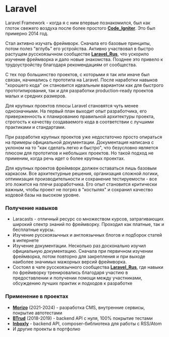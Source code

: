 # Laravel

Laravel Framework - когда я с ним впервые познакомился, был как глоток свежего воздуха после более простого **[Code_Igniter](Code_Igniter.md)**. Это был примерно 2014 год.

Стал активно изучать фреймворк. Сначала его базовые принципы, потом полез "вглубь" его устройства. Активно участвовал в быстро растущем русскоязычном сообществе **[Laravel_Rus](../../experience/other/Laravel_Rus.md)**, что ускорило изучение фреймворка и дало новые знакомства. Позднее это привело к трудоустройству благодаря рекомендациям от сообщества.

С тех пор большинство проектов, с которыми я так или иначе был связан, начинались с прототипа на Laravel. После наработки навыков "хорошего кода" он становится идеальным вариантом как для быстрого прототипирования, так и для разработки production-ready проектов малых и средних размеров.

Для крупных проектов плюсы Laravel становятся чуть менее однозначными. На первый план выходит опыт разработчика, его приверженность к планированию правильной архитектуры проекта, строгость к качеству создаваемого кода в соответствии с лучшими практиками и стандартами.

При разработке крупных проектов уже недостаточно просто опираться на примеры официальной документации. Документация написана с уклоном на то "как сделать легко и быстро", что безусловно является плюсом для прототипов и небольших проектов. Но такой подход не применим, когда речь идет о более крупных проектах.

Для крупных проектов фреймворк должен оставаться лишь базовым каркасом. Все архитектурные решения, организация сложной логики, оптимизация производительности и сохранение тестируемости - все это ложится на плечи разработчика. Его опыт становится критически важным, чтобы проект не погряз в "костылях" и сохранил качество кодовой базы на высоком уровне.


### Получение навыков

- Laracasts - отличный ресурс со множеством курсов, затрагивающих широкий спектр знаний по фреймворку. Проходил как платные, так и бесплатные курсы.
- Изучение русскоязычных и англоязычных блогов и подборок статей в интернете
- Изучение документации. Несколько раз досконально изучил официальную документацию. Сначала при первичном изучении фреймворка, потом повторно для закрепления и при выходе наиболее значимых мажорных версий фреймворка.
- Состоял в чате русскоязычного сообщества **[Laravel_Rus](../../experience/other/Laravel_Rus.md)**, где навыки по фреймворку тренировались благодаря участию в предоставлении и получении помощи между участниками, обсуждению лучших практик и подходов к разработке


### Применение в проектах

- **[Morizo](../../experience/work/dev/2021-2024_-_Morizo.md)** (2021-2024) - разработка CMS, внутренние сервисы, покрытие автотестами
- **[BTrud](../../experience/work/dev/2018-2019_-_BTrud.md)** (2018-2019) - backend API с нуля, 100% покрытие тестами
- **[Inboxly](../../experience/projects/Inboxly.md)** - backend API, composer-библиотека для работы с RSS/Atom
- И другие проекты в портфолио